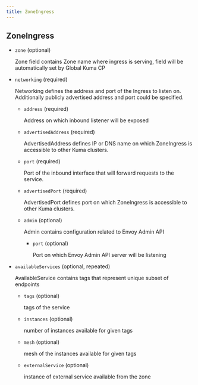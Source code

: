 ```yaml
---
title: ZoneIngress
---
```

## ZoneIngress

- `zone` (optional)

    Zone field contains Zone name where ingress is serving, field will be
    automatically set by Global Kuma CP

- `networking` (required)

    Networking defines the address and port of the Ingress to listen on.
    Additionally publicly advertised address and port could be specified.    
    
    - `address` (required)
    
        Address on which inbound listener will be exposed    
    
    - `advertisedAddress` (required)
    
        AdvertisedAddress defines IP or DNS name on which ZoneIngress is
        accessible to other Kuma clusters.    
    
    - `port` (required)
    
        Port of the inbound interface that will forward requests to the service.    
    
    - `advertisedPort` (required)
    
        AdvertisedPort defines port on which ZoneIngress is accessible to other
        Kuma clusters.    
    
    - `admin` (optional)
    
        Admin contains configuration related to Envoy Admin API    
        
        - `port` (optional)
        
            Port on which Envoy Admin API server will be listening

- `availableServices` (optional, repeated)

    AvailableService contains tags that represent unique subset of
    endpoints    
    
    - `tags` (optional)
    
        tags of the service    
    
    - `instances` (optional)
    
        number of instances available for given tags    
    
    - `mesh` (optional)
    
        mesh of the instances available for given tags    
    
    - `externalService` (optional)
    
        instance of external service available from the zone


